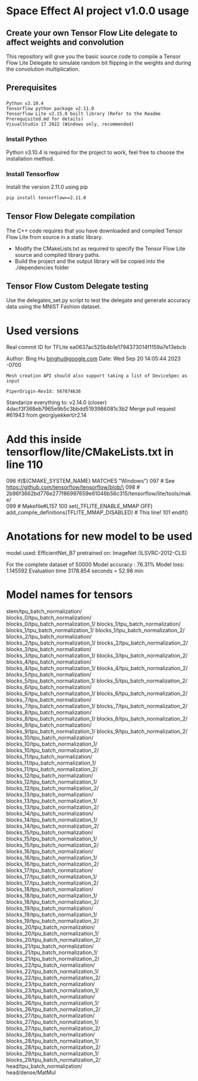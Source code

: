 # Space Effect AI project v1.0.0 usage
## Create your own Tensor Flow Lite delegate to affect weights and convolution

This repository will give you the basic source code to compile a Tensor Flow Lite Delegate to simulate random bit flipping in the weights and during the convolution multiplication.
## Prerequisites

###
    Python v3.10.4
    Tensorflow python package v2.11.0
    Tensorflow Lite v2.15.0 built library (Refer to the Readme Prerequisited.md for details)
    VisualStudio 17 2022 (Windows only, recommended)

### Install Python

Python v3.10.4 is required for the project to work, feel free to choose the installation method.

### Install Tensorflow 
Install the version 2.11.0 using pip
```bash
pip install tensorflow==2.11.0
```

## Tensor Flow Delegate compilation

The C++ code requires that you have downloaded and compiled Tensor Flow Lite from source in a static library.

- Modify the CMakeLists.txt as required to specify the Tensor Flow Lite source and compiled library paths.
- Build the project and the output library will be copied into the ./dependencies folder 

## Tensor Flow Custom Delegate testing

Use the delegates_set.py script to test the delegate and generate accuracy data using the MNIST Fashion dataset.

# Used versions

Real commit ID for TFLite
ea0637ac525b4b1e1794373014f1159a7e13ebcb

Author: Bing Hu <binghu@google.com>
Date:   Wed Sep 20 14:05:44 2023 -0700

    Mesh creation API should also support taking a list of DeviceSpec as input

    PiperOrigin-RevId: 567074638

Standarize everything to:
v2.14.0 (closer) 4dacf3f368eb7965e9b5c3bbdd5193986081c3b2
Merge pull request #61943 from georgiyekkert/r2.14

# Add this inside tensorflow/lite/CMakeLists.txt in line 110
096 if(${CMAKE_SYSTEM_NAME} MATCHES "Windows")
097   # See https://github.com/tensorflow/tensorflow/blob/\
098   # 2b96f3662bd776e277f86997659e61046b56c315/tensorflow/lite/tools/make/\
099   # Makefile#L157
100   set(_TFLITE_ENABLE_MMAP OFF)
      add_compile_definitions(TFLITE_MMAP_DISABLED) # This line!
101 endif()


# Anotations for new model to be used
model used: EfficientNet_B7
pretrained on: ImageNet (ILSVRC-2012-CLS)

For the complete dataset of 50000
Model accuracy : 76.31%
Model loss: 1.145592
Evaluation time 3178.854 seconds = 52.98 min

# Model names for tensors 
stem/tpu_batch_normalization/			
blocks_0/tpu_batch_normalization/		
blocks_0/tpu_batch_normalization_1/	
blocks_1/tpu_batch_normalization/		
blocks_1/tpu_batch_normalization_1/	
blocks_1/tpu_batch_normalization_2/	
blocks_2/tpu_batch_normalization/		
blocks_2/tpu_batch_normalization_1/	
blocks_2/tpu_batch_normalization_2/	
blocks_3/tpu_batch_normalization/		
blocks_3/tpu_batch_normalization_1/	
blocks_3/tpu_batch_normalization_2/	
blocks_4/tpu_batch_normalization/		
blocks_4/tpu_batch_normalization_1/	
blocks_4/tpu_batch_normalization_2/	
blocks_5/tpu_batch_normalization/		
blocks_5/tpu_batch_normalization_1/	
blocks_5/tpu_batch_normalization_2/	
blocks_6/tpu_batch_normalization/		
blocks_6/tpu_batch_normalization_1/	
blocks_6/tpu_batch_normalization_2/	
blocks_7/tpu_batch_normalization/		
blocks_7/tpu_batch_normalization_1/	
blocks_7/tpu_batch_normalization_2/	
blocks_8/tpu_batch_normalization/		
blocks_8/tpu_batch_normalization_1/	
blocks_8/tpu_batch_normalization_2/	
blocks_9/tpu_batch_normalization/		
blocks_9/tpu_batch_normalization_1/	
blocks_9/tpu_batch_normalization_2/	
blocks_10/tpu_batch_normalization/	
blocks_10/tpu_batch_normalization_1/	
blocks_10/tpu_batch_normalization_2/	
blocks_11/tpu_batch_normalization/	
blocks_11/tpu_batch_normalization_1/	
blocks_11/tpu_batch_normalization_2/	
blocks_12/tpu_batch_normalization/	
blocks_12/tpu_batch_normalization_1/	
blocks_12/tpu_batch_normalization_2/	
blocks_13/tpu_batch_normalization/	
blocks_13/tpu_batch_normalization_1/	
blocks_13/tpu_batch_normalization_2/	
blocks_14/tpu_batch_normalization/	
blocks_14/tpu_batch_normalization_1/	
blocks_14/tpu_batch_normalization_2/	
blocks_15/tpu_batch_normalization/	
blocks_15/tpu_batch_normalization_1/	
blocks_15/tpu_batch_normalization_2/	
blocks_16/tpu_batch_normalization/	
blocks_16/tpu_batch_normalization_1/	
blocks_16/tpu_batch_normalization_2/	
blocks_17/tpu_batch_normalization/	
blocks_17/tpu_batch_normalization_1/	
blocks_17/tpu_batch_normalization_2/	
blocks_18/tpu_batch_normalization/	
blocks_18/tpu_batch_normalization_1/	
blocks_18/tpu_batch_normalization_2/	
blocks_19/tpu_batch_normalization/	
blocks_19/tpu_batch_normalization_1/	
blocks_19/tpu_batch_normalization_2/	
blocks_20/tpu_batch_normalization/	
blocks_20/tpu_batch_normalization_1/	
blocks_20/tpu_batch_normalization_2/	
blocks_21/tpu_batch_normalization/	
blocks_21/tpu_batch_normalization_1/	
blocks_21/tpu_batch_normalization_2/	
blocks_22/tpu_batch_normalization/	
blocks_22/tpu_batch_normalization_1/	
blocks_22/tpu_batch_normalization_2/	
blocks_23/tpu_batch_normalization/	
blocks_23/tpu_batch_normalization_1/	
blocks_26/tpu_batch_normalization/	
blocks_26/tpu_batch_normalization_1/	
blocks_26/tpu_batch_normalization_2/	
blocks_27/tpu_batch_normalization/	
blocks_27/tpu_batch_normalization_1/	
blocks_27/tpu_batch_normalization_2/	
blocks_28/tpu_batch_normalization/	
blocks_28/tpu_batch_normalization_1/	
blocks_28/tpu_batch_normalization_2/	
blocks_29/tpu_batch_normalization_1/	
blocks_29/tpu_batch_normalization_2/	
head/tpu_batch_normalization/			
head/dense/MatMul
